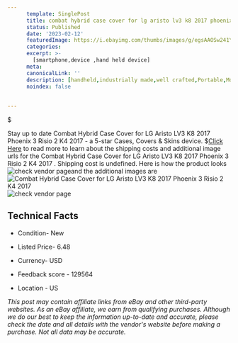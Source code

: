 ```yaml
---
      template: SinglePost
      title: combat hybrid case cover for lg aristo lv3 k8 2017 phoenix 3 risio 2 k4 2017 
      status: Published
      date: '2023-02-12'
      featuredImage: https://i.ebayimg.com/thumbs/images/g/egsAAOSw241YlPcn/s-l225.jpg
      categories: 
      excerpt: >-
        [smartphone,device ,hand held device]
      meta:
      canonicalLink: ''
      description: [handheld,industrially made,well crafted,Portable,Mobile,Compact,Convenient,Lightweight,Maneuverable,Man-portable,Miniature,Carriable,Hand-held,Light,Holdable,Transportable,Mobile device,Pocket-sized,On-the-go,Wireless,Cordless,Compact size,Convenient size, smartphone,device ,hand held device]
      noindex: false
      
        
---
```

$

Stay up to date Combat Hybrid Case Cover for LG Aristo LV3 K8 2017 Phoenix 3 Risio 2 K4 2017  - a 5-star Cases, Covers & Skins device.
$[Click Here](https://www.ebay.com/itm/351968852091?hash=item51f2fa787b%3Ag%3AegsAAOSw241YlPcn&mkevt=1&mkcid=1&mkrid=711-53200-19255-0&campid=%253CePNCampaignId%253E&customid=%253CreferenceId%253E&toolid=10049) to read more to learn about the shipping costs and additional image urls for the Combat Hybrid Case Cover for LG Aristo LV3 K8 2017 Phoenix 3 Risio 2 K4 2017 . Shipping cost is undefined. Here is how the product looks ![check vendor page](https://i.ebayimg.com/thumbs/images/g/egsAAOSw241YlPcn/s-l225.jpg)and the additional images are![Combat Hybrid Case Cover for LG Aristo LV3 K8 2017 Phoenix 3 Risio 2 K4 2017 ](https://i.ebayimg.com/images/g/egsAAOSw241YlPcn/s-l1200.jpg)![check vendor page]()



 ## Technical Facts 



     
      

 - Condition- New 


      

 - Listed Price- 6.48 


      

 - Currency- USD 


      

 - Feedback score - 129564 


      

 - Location - US 


      
      

 *_This post may contain affiliate links from eBay and other third-party websites. As an eBay affiliate, we earn from qualifying purchases. Although we do our best to keep the information up-to-date and accurate, please check the date and all details with the vendor's website before making a purchase. Not all data may be accurate._*







